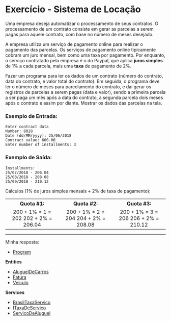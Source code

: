 # Exercício - Sistema de Locação

Uma empresa deseja automatizar o processamento de seus contratos. O processamento de um contrato consiste em gerar as parcelas a serem pagas para aquele contrato, com base no número de meses desejado.

A empresa utiliza um serviço de pagamento online para realizar o pagamento das parcelas. Os serviços de pagamento online tipicamente cobram um juro mensal, bem como uma taxa por pagamento. Por enquanto, o serviço contratado pela empresa é o do Paypal, que aplica **juros simples** de 1% a cada parcela, mais uma **taxa** de pagamento de 2%.

Fazer um programa para ler os dados de um contrato (número do contrato, data do contrato, e valor total do contrato). Em seguida, o programa deve ler o número de meses para parcelamento do contrato, e daí gerar os registros de parcelas a serem pagas (data e valor), sendo a primeira parcela a ser paga um mês após a data do contrato, a segunda parcela dois meses após o contrato e assim por diante. Mostrar os dados das parcelas na tela.

### Exemplo de Entrada:

```
Enter contract data
Number: 8028
Date (dd/MM/yyyy): 25/06/2018
Contract value: 600.00
Enter number of installments: 3
```

### Exemplo de Saída:

```
Installments:
25/07/2018 - 206.04
25/08/2018 - 208.08
25/09/2018 - 210.12
```

Cálculos (1% de juros simples mensais + 2% de taxa de pagamento):

<table>
    <tr>
        <th align="center">Quota #1: </th>
        <th align="center">Quota #2: </th>
        <th align="center">Quota #3: </th>
    </tr>
    <tr>
        <td align="center">
            200 + 1% * 1 = 202
            202 + 2% = 206.04
        </td>
        <td align="center">
           200 + 1% * 2 = 204
           204 + 2% = 208.08
        </td>
        <td align="center">
            200 + 1% * 3 = 206 
            206 + 2% = 210.12
        </td>
    </tr>
</table>

---

Minha resposta:

- [Program](https://github.com/JonathanBarr0s/Udemy-CSharp/blob/main/01.%20Programa%C3%A7%C3%A3o%20Orientada%20a%20Objetos/07.%20Interfaces/00.%20Sistema%20de%20Loca%C3%A7%C3%A3o/SistemaDeLocacao/SistemaDeLocacao/Program.cs)

**Entities**
- [AluguelDeCarros](https://github.com/JonathanBarr0s/Udemy-CSharp/blob/main/01.%20Programa%C3%A7%C3%A3o%20Orientada%20a%20Objetos/07.%20Interfaces/00.%20Sistema%20de%20Loca%C3%A7%C3%A3o/SistemaDeLocacao/SistemaDeLocacao/Entities/AluguelDeCarros.cs)
- [Fatura](https://github.com/JonathanBarr0s/Udemy-CSharp/blob/main/01.%20Programa%C3%A7%C3%A3o%20Orientada%20a%20Objetos/07.%20Interfaces/00.%20Sistema%20de%20Loca%C3%A7%C3%A3o/SistemaDeLocacao/SistemaDeLocacao/Entities/Fatura.cs)
- [Veiculo](https://github.com/JonathanBarr0s/Udemy-CSharp/blob/main/01.%20Programa%C3%A7%C3%A3o%20Orientada%20a%20Objetos/07.%20Interfaces/00.%20Sistema%20de%20Loca%C3%A7%C3%A3o/SistemaDeLocacao/SistemaDeLocacao/Entities/Veiculo.cs)

**Services**
- [BrasilTaxaServico](https://github.com/JonathanBarr0s/Udemy-CSharp/blob/main/01.%20Programa%C3%A7%C3%A3o%20Orientada%20a%20Objetos/07.%20Interfaces/00.%20Sistema%20de%20Loca%C3%A7%C3%A3o/SistemaDeLocacao/SistemaDeLocacao/Services/BrasilTaxaServico.cs)
- [ITaxaDeServico](https://github.com/JonathanBarr0s/Udemy-CSharp/blob/main/01.%20Programa%C3%A7%C3%A3o%20Orientada%20a%20Objetos/07.%20Interfaces/00.%20Sistema%20de%20Loca%C3%A7%C3%A3o/SistemaDeLocacao/SistemaDeLocacao/Services/ITaxaDeServico.cs)
- [ServicoDeAluguel](https://github.com/JonathanBarr0s/Udemy-CSharp/blob/main/01.%20Programa%C3%A7%C3%A3o%20Orientada%20a%20Objetos/07.%20Interfaces/00.%20Sistema%20de%20Loca%C3%A7%C3%A3o/SistemaDeLocacao/SistemaDeLocacao/Services/ServicoDeAluguel.cs)

